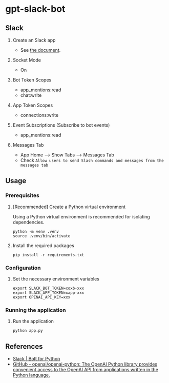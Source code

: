 # gpt-slack-bot

## Slack

1. Create an Slack app

    - See [the document](https://slack.dev/bolt-python/tutorial/getting-started).

1. Socket Mode

    - On

1. Bot Token Scopes

    - app_mentions:read
    - chat:write

1. App Token Scopes

    - connections:write

1. Event Subscriptions (Subscribe to bot events)

    - app_mentions:read

1. Messages Tab

    - App Home --> Show Tabs --> Messages Tab
    - Check `Allow users to send Slash commands and messages from the messages tab`

## Usage

### Prerequisites

1. [Recommended] Create a Python virtual environment

    Using a Python virtual environment is recommended for isolating dependencies.

    ```shell
    python -m venv .venv
    source .venv/bin/activate
    ```

1. Install the required packages

    ```shell
    pip install -r requirements.txt
    ```

### Configuration

1. Set the necessary environment variables

    ```shell
    export SLACK_BOT_TOKEN=xoxb-xxx
    export SLACK_APP_TOKEN=xapp-xxx
    export OPENAI_API_KEY=xxx
    ```

### Running the application

1. Run the application

    ```shell
    python app.py
    ```

## References

- [Slack | Bolt for Python](https://slack.dev/bolt-python/concepts)
- [GitHub - openai/openai-python: The OpenAI Python library provides convenient access to the OpenAI API from applications written in the Python language.](https://github.com/openai/openai-python)
